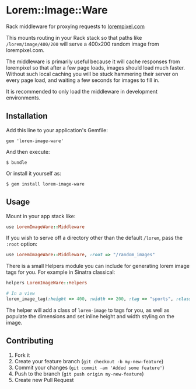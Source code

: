 # Lorem::Image::Ware

Rack middleware for proxying requests to [lorempixel.com](http://lorempixel.com)

This mounts routing in your Rack stack so that paths like `/lorem/image/400/200` will
serve a 400x200 random image from lorempixel.com.

The middleware is primarily useful because it will cache responses from lorempixel so
that after a few page loads, images should load much faster.  Without such local
caching you will be stuck hammering their server on every page load, and waiting a
few seconds for images to fill in.

It is recommended to only load the middleware in development environments.

## Installation

Add this line to your application's Gemfile:

    gem 'lorem-image-ware'

And then execute:

    $ bundle

Or install it yourself as:

    $ gem install lorem-image-ware

## Usage

Mount in your app stack like:

```ruby
use LoremImageWare::Middleware
```

If you wish to serve off a directory other than the default `/lorem`, pass the `:root` option:

```ruby
use LoremImageWare::Middleware, :root => "/random_images"
```

There is a small Helpers module you can include for generating lorem image tags for you.  For example
in Sinatra classical:

```ruby
helpers LoremImageWare::Helpers

# In a view
lorem_image_tag(:height => 400, :width => 200, :tag => "sports", :class => "some-class")
```

The helper will add a class of `lorem-image` to tags for you, as well as populate the dimensions
and set inline height and width styling on the image.

## Contributing

1. Fork it
2. Create your feature branch (`git checkout -b my-new-feature`)
3. Commit your changes (`git commit -am 'Added some feature'`)
4. Push to the branch (`git push origin my-new-feature`)
5. Create new Pull Request
